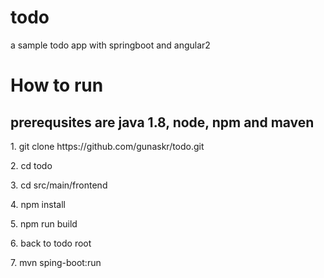 # todo
a sample todo app with springboot and angular2
<h1>How to run</h1>
<h2> prerequsites are java 1.8, node, npm and maven </h2>
<p>1. git clone https://github.com/gunaskr/todo.git</p>
<p>2. cd todo</p>
<p>3. cd src/main/frontend</p>
<p>4. npm install</p>
<p>5. npm run build</p>
<p>6. back to todo root</p>
<p>7. mvn sping-boot:run </p>

